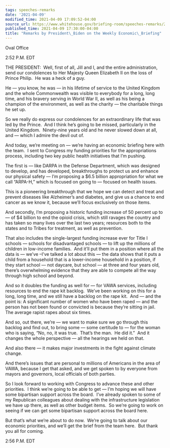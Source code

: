 ```yaml
---
tags: speeches-remarks
date: '2021-04-09'
modified_time: 2021-04-09 17:09:52-04:00
source_url: https://www.whitehouse.gov/briefing-room/speeches-remarks/2021/04/09/remarks-by-president-biden-on-the-weekly-economic-briefing/
published_time: 2021-04-09 17:30:00-04:00
title: "Remarks by President\_Biden on the Weekly Economic\_Briefing"
---
```

 
Oval Office

2:52 P.M. EDT

THE PRESIDENT:  Well, first of all, Jill and I, and the entire
administration, send our condolences to Her Majesty Queen Elizabeth II
on the loss of Prince Philip.  He was a heck of a guy. 

He — you know, he was — in his lifetime of service to the United Kingdom
and the whole Commonwealth was visible to everybody for a long, long
time, and his bravery serving in World War II, as well as his being a
champion of the environment, as well as the charity — the charitable
things he set up.

So we really do express our condolences for an extraordinary life that
was led by the Prince.  And I think he’s going to be missed,
particularly in the United Kingdom.  Ninety-nine years old and he never
slowed down at all, and — which I admire the devil out of.

And today, we’re meeting on — we’re having an economic briefing here
with the team.  I sent to Congress my funding priorities for the
appropriations process, including two key public health initiatives that
I’m pushing.

The first is — like DARPA in the Defense Department, which was designed
to develop, and has developed, breakthroughs to protect us and enhance
our physical safety — I’m proposing a $6.5 billion appropriation for
what we call “ARPA-H,” which is focused on going to — focused on health
issues. 

This is a pioneering breakthrough that we hope we can detect and treat
and prevent diseases like Alzheimer’s and diabetes, and give us a chance
to end cancer as we know it, because we’ll focus exclusively on those
items.

And secondly, I’m proposing a historic funding increase of 50 percent up
to — of $4 billion to end the opioid crisis, which still ravages the
country and has taken so many lives over the last two years; resources
both to the states and to Tribes for treatment, as well as prevention. 

That also includes the single-largest funding increase ever for Title I
schools — schools for disadvantaged schools — to lift up the millions of
children in low-income families.  And it’ll put them in a position where
all the data is — we’ve –I’ve talked a lot about this — the data shows
that it puts a child from a household that is a lower-income household
in a position, if they start school — not daycare, but school — at three
and four years old, there’s overwhelming evidence that they are able to
compete all the way through high school and beyond. 

And so it doubles the funding as well for — for VAWA services, including
resources to end the rape kit backlog.  We’ve been working on this for a
long, long time, and we still have a backlog on the rape kit.  And — and
the point is: A significant number of women who have been raped — and
the person has not been found or convicted is because they’re sitting in
jail.  The average rapist rapes about six times. 

And so, out there, we’re — we want to make sure we go through this
backlog and find out, to bring some — some certitude to — for the woman
who is saying, “No, no, it was true.  That’s the man.  He did it.”  And
it changes the whole perspective — all the hearings we held on that. 

And also there — it makes major investments in the fight against climate
change. 

And there’s issues that are personal to millions of Americans in the
area of VAWA, because I get that asked, and we get spoken to by everyone
from mayors and governors, local officials of both parties. 

So I look forward to working with Congress to advance these and other
priorities.  I think we’re going to be able to get — I’m hoping we will
have some bipartisan support across the board.  I’ve already spoken to
some of my Republican colleagues about dealing with the infrastructure
legislation we have up there, as well as other budget items.  So we’re
going to work on seeing if we can get some bipartisan support across the
board here. 

But that’s what we’re about to do now.  We’re going to talk about our
economic priorities, and we’ll get the brief from the team here.  But
thank you all for coming.

2:56 P.M. EDT
